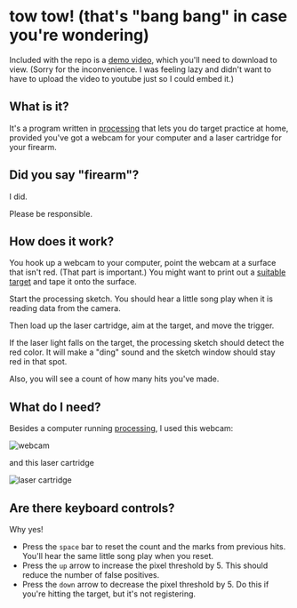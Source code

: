 # tow tow! (that's "bang bang" in case you're wondering)

Included with the repo is a [demo video](https://raw.githubusercontent.com/radishmouse/tow_tow_practice/master/demo.mp4), which you'll need to download to view. (Sorry for the inconvenience. I was feeling lazy and didn't want to have to upload the video to youtube just so I could embed it.)

## What is it?

It's a program written in [processing](https://processing.org/download/) that lets you do target practice at home, provided you've got a webcam for your computer and a laser cartridge for your firearm.

## Did you say "firearm"?

I did. 

Please be responsible.

## How does it work?

You hook up a webcam to your computer, point the webcam at a surface that isn't red. (That part is important.) You might want to print out a [suitable target](http://officeformula.com/wp-content/uploads/2017/12/Printable-Zombie-Targets-8.5x11-e1514247852698.png) and tape it onto the surface.

Start the processing sketch. You should hear a little song play when it is reading data from the camera.

Then load up the laser cartridge, aim at the target, and move the trigger.

If the laser light falls on the target, the processing sketch should detect the red color. It will make a "ding" sound and the sketch window should stay red in that spot.

Also, you will see a count of how many hits you've made.

## What do I need?

Besides a computer running [processing](https://processing.org/download/), I used this webcam:

![webcam](https://raw.githubusercontent.com/radishmouse/tow_tow_practice/master/webcam.jpg)

and this laser cartridge

![laser cartridge](https://raw.githubusercontent.com/radishmouse/tow_tow_practice/master/cartridge.jpg)


## Are there keyboard controls?

Why yes!

- Press the `space` bar to reset the count and the marks from previous hits. You'll hear the same little song play when you reset.
- Press the `up` arrow to increase the pixel threshold by 5. This should reduce the number of false positives.
- Press the `down` arrow to decrease the pixel threshold by 5. Do this if you're hitting the target, but it's not registering.



